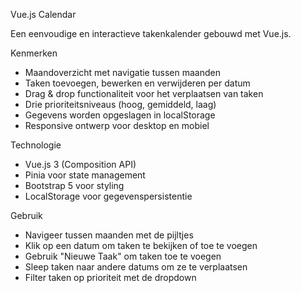 Vue.js Calendar

Een eenvoudige en interactieve takenkalender gebouwd met Vue.js.

Kenmerken

- Maandoverzicht met navigatie tussen maanden
- Taken toevoegen, bewerken en verwijderen per datum
- Drag & drop functionaliteit voor het verplaatsen van taken
- Drie prioriteitsniveaus (hoog, gemiddeld, laag)
- Gegevens worden opgeslagen in localStorage
- Responsive ontwerp voor desktop en mobiel

Technologie

- Vue.js 3 (Composition API)
- Pinia voor state management
- Bootstrap 5 voor styling
- LocalStorage voor gegevenspersistentie

Gebruik

- Navigeer tussen maanden met de pijltjes
- Klik op een datum om taken te bekijken of toe te voegen
- Gebruik "Nieuwe Taak" om taken toe te voegen
- Sleep taken naar andere datums om ze te verplaatsen
- Filter taken op prioriteit met de dropdown
